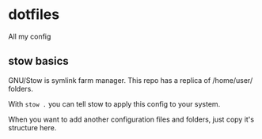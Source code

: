 # dotfiles

All my config

## stow basics

GNU/Stow is symlink farm manager. This repo has a replica of /home/user/ folders.

With `stow .` you can tell stow to apply this config to your system.

When you want to add another configuration files and folders, just copy it's structure here.

